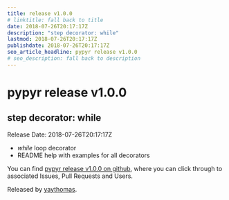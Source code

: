 ```yaml
---
title: release v1.0.0
# linktitle: fall back to title
date: 2018-07-26T20:17:17Z
description: "step decorator: while"
lastmod: 2018-07-26T20:17:17Z
publishdate: 2018-07-26T20:17:17Z
seo_article_headline: pypyr release v1.0.0
# seo_description: fall back to description
---
```

# pypyr release v1.0.0
## step decorator: while
Release Date: 2018-07-26T20:17:17Z

- _while_ loop decorator
- README help with examples for all decorators

You can find [pypyr release v1.0.0 on github](https://github.com/pypyr/pypyr/releases/tag/v1.0.0), where you can 
click through to associated Issues, Pull Requests and Users.

Released by [yaythomas](https://github.com/yaythomas).

